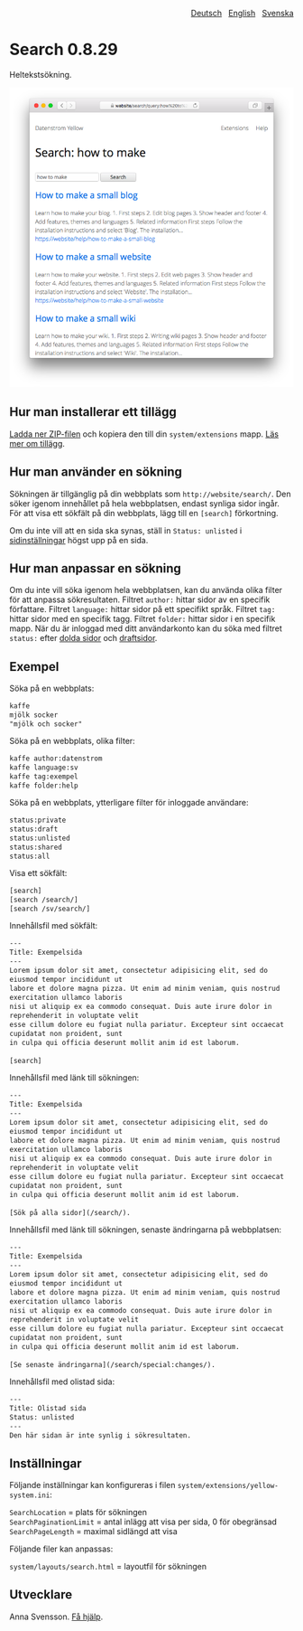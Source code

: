 <p align="right"><a href="README-de.md">Deutsch</a> &nbsp; <a href="README.md">English</a> &nbsp; <a href="README-sv.md">Svenska</a></p>

# Search 0.8.29

Heltekstsökning.

<p align="center"><img src="SCREENSHOT.png?raw=true" alt="Skärmdump"></p>

## Hur man installerar ett tillägg

[Ladda ner ZIP-filen](https://github.com/annaesvensson/yellow-search/archive/refs/heads/main.zip) och kopiera den till din `system/extensions` mapp. [Läs mer om tillägg](https://github.com/annaesvensson/yellow-update/tree/main/README-sv.md).

## Hur man använder en sökning

Sökningen är tillgänglig på din webbplats som `http://website/search/`. Den söker igenom innehållet på hela webbplatsen, endast synliga sidor ingår. För att visa ett sökfält på din webbplats, lägg till en `[search]` förkortning.

Om du inte vill att en sida ska synas, ställ in `Status: unlisted` i [sidinställningar](https://github.com/annaesvensson/yellow-core/tree/main/README-sv.md#inställningar-page) högst upp på en sida.

## Hur man anpassar en sökning

Om du inte vill söka igenom hela webbplatsen, kan du använda olika filter för att anpassa sökresultaten. Filtret `author:` hittar sidor av en specifik författare. Filtret `language:` hittar sidor på ett specifikt språk. Filtret `tag:` hittar sidor med en specifik tagg. Filtret `folder:` hittar sidor i en specifik mapp. När du är inloggad med ditt användarkonto kan du söka med filtret `status:` efter [dolda sidor](https://github.com/annaesvensson/yellow-core/tree/main/README-sv.md) och [draftsidor](https://github.com/annaesvensson/yellow-draft/tree/main/README-sv.md).

## Exempel

Söka på en webbplats:

    kaffe
    mjölk socker 
    "mjölk och socker"

Söka på en webbplats, olika filter:

    kaffe author:datenstrom
    kaffe language:sv
    kaffe tag:exempel
    kaffe folder:help

Söka på en webbplats, ytterligare filter för inloggade användare:

    status:private
    status:draft
    status:unlisted
    status:shared
    status:all

Visa ett sökfält:

    [search]
    [search /search/]
    [search /sv/search/]

Innehållsfil med sökfält:

    ---
    Title: Exempelsida
    ---
    Lorem ipsum dolor sit amet, consectetur adipisicing elit, sed do eiusmod tempor incididunt ut 
    labore et dolore magna pizza. Ut enim ad minim veniam, quis nostrud exercitation ullamco laboris 
    nisi ut aliquip ex ea commodo consequat. Duis aute irure dolor in reprehenderit in voluptate velit 
    esse cillum dolore eu fugiat nulla pariatur. Excepteur sint occaecat cupidatat non proident, sunt 
    in culpa qui officia deserunt mollit anim id est laborum.

    [search]

Innehållsfil med länk till sökningen:

    ---
    Title: Exempelsida
    ---
    Lorem ipsum dolor sit amet, consectetur adipisicing elit, sed do eiusmod tempor incididunt ut 
    labore et dolore magna pizza. Ut enim ad minim veniam, quis nostrud exercitation ullamco laboris 
    nisi ut aliquip ex ea commodo consequat. Duis aute irure dolor in reprehenderit in voluptate velit 
    esse cillum dolore eu fugiat nulla pariatur. Excepteur sint occaecat cupidatat non proident, sunt 
    in culpa qui officia deserunt mollit anim id est laborum.

    [Sök på alla sidor](/search/).

Innehållsfil med länk till sökningen, senaste ändringarna på webbplatsen:

    ---
    Title: Exempelsida
    ---
    Lorem ipsum dolor sit amet, consectetur adipisicing elit, sed do eiusmod tempor incididunt ut 
    labore et dolore magna pizza. Ut enim ad minim veniam, quis nostrud exercitation ullamco laboris 
    nisi ut aliquip ex ea commodo consequat. Duis aute irure dolor in reprehenderit in voluptate velit 
    esse cillum dolore eu fugiat nulla pariatur. Excepteur sint occaecat cupidatat non proident, sunt 
    in culpa qui officia deserunt mollit anim id est laborum.
    
    [Se senaste ändringarna](/search/special:changes/).

Innehållsfil med olistad sida:

    ---
    Title: Olistad sida
    Status: unlisted
    ---
    Den här sidan är inte synlig i sökresultaten.

## Inställningar

Följande inställningar kan konfigureras i filen `system/extensions/yellow-system.ini`:

`SearchLocation` = plats för sökningen  
`SearchPaginationLimit` = antal inlägg att visa per sida, 0 för obegränsad  
`SearchPageLength` = maximal sidlängd att visa  

Följande filer kan anpassas:

`system/layouts/search.html` = layoutfil för sökningen  

## Utvecklare

Anna Svensson. [Få hjälp](https://datenstrom.se/sv/yellow/help/).
